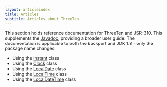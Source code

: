 ```yaml
---
layout: articleindex
title: Articles
subtitle: Articles about ThreeTen
---
```


This section holds reference documentation for ThreeTen and JSR-310.
This supplements the [Javadoc](http://threeten.github.com/threetenbp/apidocs), providing a broader user guide.
The documentation is applicable to both the backport and JDK 1.8 - only the package name changes.

* Using the [Instant](instant.html) class
* Using the [Clock](clock.html) class
* Using the [LocalDate](local-date.html) class
* Using the [LocalTime](local-time.html) class
* Using the [LocalDateTime](local-date-time.html) class
